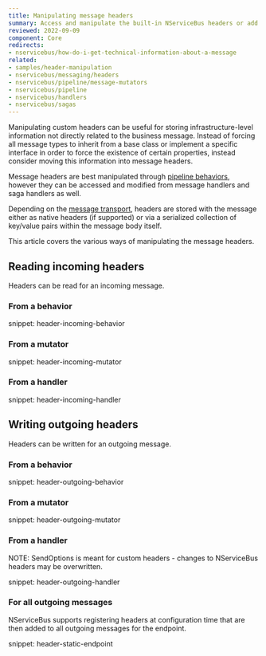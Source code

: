 ```yaml
---
title: Manipulating message headers
summary: Access and manipulate the built-in NServiceBus headers or add custom headers
reviewed: 2022-09-09
component: Core
redirects:
- nservicebus/how-do-i-get-technical-information-about-a-message
related:
- samples/header-manipulation
- nservicebus/messaging/headers
- nservicebus/pipeline/message-mutators
- nservicebus/pipeline
- nservicebus/handlers
- nservicebus/sagas
---
```


Manipulating custom headers can be useful for storing infrastructure-level information not directly related to the business message. Instead of forcing all message types to inherit from a base class or implement a specific interface in order to force the existence of certain properties, instead consider moving this information into message headers.

Message headers are best manipulated through [pipeline behaviors](/nservicebus/pipeline/manipulate-with-behaviors.md), however they can be accessed and modified from message handlers and saga handlers as well.

Depending on the [message transport](/transports/), headers are stored with the message either as native headers (if supported) or via a serialized collection of key/value pairs within the message body itself.

This article covers the various ways of manipulating the message headers.


## Reading incoming headers

Headers can be read for an incoming message.


### From a behavior

snippet: header-incoming-behavior


### From a mutator

snippet: header-incoming-mutator


### From a handler

snippet: header-incoming-handler


## Writing outgoing headers

Headers can be written for an outgoing message.


### From a behavior

snippet: header-outgoing-behavior


### From a mutator

snippet: header-outgoing-mutator


### From a handler

NOTE: SendOptions is meant for custom headers - changes to NServiceBus headers may be overwritten.

snippet: header-outgoing-handler


### For all outgoing messages

NServiceBus supports registering headers at configuration time that are then added to all outgoing messages for the endpoint.

snippet: header-static-endpoint
